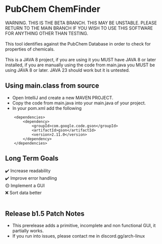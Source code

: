 # PubChem ChemFinder
WARNING. THIS IS THE BETA BRANCH. THIS MAY BE UNSTABLE. PLEASE RETURN TO THE MAIN BRANCH IF YOU WISH TO USE THIS SOFTWARE FOR ANYTHING OTHER THAN TESTING.<br>
<br>
This tool identifies against the PubChem Database in order to check for properties of chemicals.<br>
<br>
This is a JAVA 8 project, if you are using it you MUST have JAVA 8 or later installed, if you are manually using the code from main.java you MUST be using JAVA 8 or later. JAVA 23 should work but it is untested.<br>

## Using main.class from source
- Open IntelliJ and create a new MAVEN PROJECT.<br>
- Copy the code from main.java into your main.java of your project.<br>
- In your pom.xml add the following<br>
```    
    <dependencies>
        <dependency>
            <groupId>com.google.code.gson</groupId>
            <artifactId>gson</artifactId>
            <version>2.11.0</version>
        </dependency>
    </dependencies>
```

## Long Term Goals
✔️ Increase readability<br>
✔️ Improve error handling<br>
🟡 Implement a GUI<br>
:x: Sort data better<br>
<br>
## Release b1.5 Patch Notes
- This prerelease adds a primitive, incomplete and non functional GUI, it partially works.
- If you run into issues, please contact me in discord.gg/arch-linux


